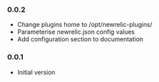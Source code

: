 ### 0.0.2
* Change plugins home to /opt/newrelic-plugins/
* Parameterise newrelic.json config values
* Add configuration section to documentation

### 0.0.1
* Initial version
